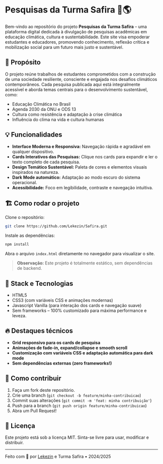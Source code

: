 # Pesquisas da Turma Safira 🌿🌎

Bem-vindo ao repositório do projeto **Pesquisas da Turma Safira** – uma plataforma digital dedicada à divulgação de pesquisas acadêmicas em educação climática, cultura e sustentabilidade. Este site visa empoderar estudantes e educadores, promovendo conhecimento, reflexão crítica e mobilização social para um futuro mais justo e sustentável.

## 🚩 Propósito

O projeto reúne trabalhos de estudantes comprometidos com a construção de uma sociedade resiliente, consciente e engajada nos desafios climáticos contemporâneos. Cada pesquisa publicada aqui está integralmente acessível e aborda temas centrais para o desenvolvimento sustentável, como:

- Educação Climática no Brasil
- Agenda 2030 da ONU e ODS 13
- Cultura como resistência e adaptação à crise climática
- Influência do clima na vida e cultura humanas

## 💡 Funcionalidades

- **Interface Moderna e Responsiva:** Navegação rápida e agradável em qualquer dispositivo.
- **Cards Interativos das Pesquisas:** Clique nos cards para expandir e ler o texto completo de cada pesquisa.
- **Design Temático Sustentável:** Paleta de cores e elementos visuais inspirados na natureza.
- **Dark Mode automático:** Adaptação ao modo escuro do sistema operacional.
- **Acessibilidade:** Foco em legibilidade, contraste e navegação intuitiva.

## 🏗️ Como rodar o projeto

Clone o repositório:
```bash
git clone https://github.com/Lekezin/Safira.git
```

Instale as dependências:
```markdown
npm install
```

Abra o arquivo `index.html` diretamente no navegador para visualizar o site.

> **Observação:** Este projeto é totalmente estático, sem dependências de backend.

## 🎨 Stack e Tecnologias

- HTML5
- CSS3 (com variáveis CSS e animações modernas)
- Javascript Vanilla (para interação dos cards e navegação suave)
- Sem frameworks – 100% customizado para máxima performance e leveza.

## 🔥 Destaques técnicos

- **Grid responsivo para os cards de pesquisa**
- **Animações de fade-in, expand/collapse e smooth scroll**
- **Customização com variáveis CSS e adaptação automática para dark mode**
- **Sem dependências externas (zero frameworks!)**

## 🤝 Como contribuir

1. Faça um fork deste repositório.
2. Crie uma branch (`git checkout -b feature/minha-contribuicao`)
3. Commit suas alterações (`git commit -m 'feat: minha contribuição'`)
4. Push para a branch (`git push origin feature/minha-contribuicao`)
5. Abra um Pull Request!

## 📄 Licença

Este projeto está sob a licença MIT. Sinta-se livre para usar, modificar e distribuir.

---

Feito com 💙 por [Lekezin](https://github.com/Lekezin) e Turma Safira • 2024/2025
